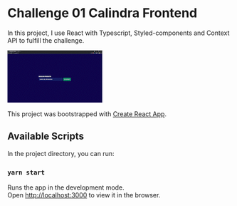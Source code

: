 # Challenge 01 Calindra Frontend

In this project, I use React with Typescript, Styled-components and Context API to fulfill the challenge.

<img src="./apresentation.gif" />

This project was bootstrapped with [Create React App](https://github.com/facebook/create-react-app).

## Available Scripts

In the project directory, you can run:

### `yarn start`

Runs the app in the development mode.\
Open [http://localhost:3000](http://localhost:3000) to view it in the browser.
